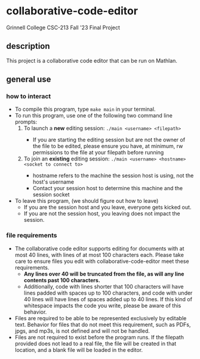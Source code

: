 # collaborative-code-editor
Grinnell College CSC-213 Fall '23 Final Project
## description
This project is a collaborative code editor that can be run on Mathlan.
## general use
### how to interact
<ul>
  <li>To compile this program, type <code>make main</code> in your terminal.</li>
  <li>To run this program, use one of the following two command line prompts:
  <ol>
    <li>To launch a <strong>new</strong> editing session: <code>./main &ltusername&gt &ltfilepath&gt</code> </li>
      <ul> <li> If you are starting the editing session but are not the owner of the file to be edited, please ensure you have, at minimum, rw permissions to the file at your filepath before running</li></ul>
    <li>To join an <strong>existing</strong> editing session: <code>./main &ltusername&gt &lthostname&gt &ltsocket to connect to&gt</code></li>
      <ul>
        <li> hostname refers to the machine the session host is using, not the host's username</li>
        <li> Contact your session host to determine this machine and the session socket</li>
      </ul>
  </ol></li>
  <li> To leave this program, (we should figure out how to leave)
    <ul><li>If you are the session host and you leave, everyone gets kicked out.</li>
      <li>If you are not the session host, you leaving does not impact the session.</li></ul>
  </li>
</ul>

### file requirements
<ul>
<li> The collaborative code editor supports editing for documents with at most 40 lines, with lines of at most 100 characters each. Please take care to ensure files you edit with collaborative-code-editor meet these requirements.
  <ul><li> <strong>Any lines over 40 will be truncated from the file, as will any line contents past 100 characters.</strong></li>
  <li>Additionally, code with lines shorter that 100 characters will have lines padded with spaces up to 100 characters, and code with under 40 lines will have lines of spaces added up to 40 lines. If this kind of whitespace impacts the code you write, please be aware of this behavior.</li></ul>
</li>
  <li>Files are required to be able to be represented exclusively by editable text. Behavior for files that do not meet this requirement, such as PDFs, jpgs, and mp3s, is not defined and will not be handled.</li>
  <li>Files are not required to exist before the program runs. If the filepath provided does not lead to a real file, the file will be created in that location, and a blank file will be loaded in the editor. </li>
</ul>


